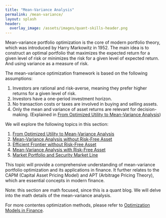 ```yaml
---
title: "Mean-Variance Analysis"
permalink: /mean-variance/
layout: splash
header:
  overlay_image: /assets/images/quant-skills-header.png
---
```


Mean-variance portfolio optimization is the core of modern portfolio theory, which was introduced by Harry Markowitz in 1952. The main idea is to construct an optimal portfolio that maximizes the expected return for a given level of risk or minimizes the risk for a given level of expected return. And using variance as a measure of risk.

The mean-variance optimization framework is based on the following assumptions:

1. Investors are rational and risk-averse, meaning they prefer higher returns for a given level of risk.
2. Investors have a one-period investment horizon.
3. No transaction costs or taxes are involved in buying and selling assets.
4. Only the mean and variance of asset returns are relevant for decision-making. (Explained in [From Optimized Utility to Mean-Variance Analysis](mean-variance/from-optimized-utility-to-mean-variance-analysis.md))

We will explore the following topics in this section:

1. [From Optimized Utility to Mean-Variance Analysis](mean-variance/from-optimized-utility-to-mean-variance-analysis.md)
2. [Mean-Variance Analysis without Risk-Free Asset](mean-variance/mean-variance-analysis-without-risk-free-asset.md)
3. [Efficient Frontier without Risk-Free Asset](mean-variance/efficient-frontier-without-risk-free-asset.md)
4. [Mean-Variance Analysis with Risk-Free Asset](mean-variance/mean-variance-analysis-with-risk-free-asset.md)
5. [Market Portfolio and Security Market Line](mean-variance/market-portfolio-and-security-market-line.md)

This topic will provide a comprehensive understanding of mean-variance portfolio optimization and its applications in finance. It further relates to the CAPM (Capital Asset Pricing Model) and APT (Arbitrage Pricing Theory), which are essential concepts in modern finance.

Note: this section are math focused, since this is a quant blog. We will delve into the math details of the mean-variance analysis.

For more contentes optimization methods, please refer to [Optimization Models in Finance](../../math-advanced/optimization/optimization.md).
